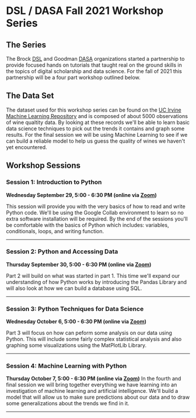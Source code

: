 # DSL / DASA Fall 2021 Workshop Series


## The Series



The Brock [DSL](https://brocku.ca/library/dsl) and Goodman [DASA](https://www.goodmandasa.com/) organizations started a partnership to provide focused hands on tutorials that taught real on the ground skills in the topics of digital scholarship and data science. For the fall of 2021 this partnership will be a four part workshop outlined below.





## The Data Set



The dataset used for this workshop series can be found on the [UC Irvine Machine Learning Repository](https://archive-beta.ics.uci.edu/ml/datasets/186) and is composed of about 5000 observations of wine qualtity data. By looking at these records we'll be able to learn basic data science techniques to pick out the trends it contains and graph some results. For the final session we will be using Machine Learning to see if we can build a reliable model to help us guess the quality of wines we haven't yet encountered.






## Workshop Sessions


### Session 1: Introduction to Python

**Wednesday September 29, 5:00 - 6:30 PM (online via [Zoom]())**  

This session will provide you with the very basics of how to read and write Python code. We'll be using the Google Collab environment to learn so no extra software installation will be required. By the end of the sessions you'll be comfortable with the basics of Python which includes: variables, conditionals, loops, and writing function.



----

### Session 2: Python and Accessing Data

**Thursday September 30, 5:00 - 6:30 PM (online via [Zoom]())**

Part 2 will build on what was started in part 1. This time we'll expand our understanding of how Python works by introducing the Pandas Library and will also look at how we can build a database using SQL.



----

### Session 3: Python Techniques for Data Science

**Wednesday October 6, 5:00 - 6:30 PM (online via [Zoom]())**

Part 3 will focus on how can peform some analysis on our data using Python. This will include some fairly complex statistical analysis and also graphing some visualizations using the MatPlotLib Library.



----

### Session 4: Machine Learning with Python

**Thursday October 7, 5:00 - 6:30 PM (online via [Zoom]())**
In the fourth and final session we will bring together everything we have learning into an investigation of machine learning and artificial intelligence. We'll build a model that will allow us to make sure predictions about our data and to draw some generalizations about the trends we find in it.



----

